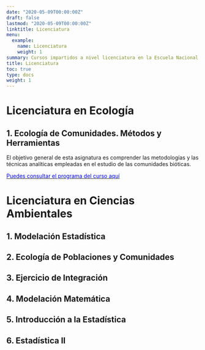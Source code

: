 ```yaml
---
date: "2020-05-09T00:00:00Z"
draft: false
lastmod: "2020-05-09T00:00:00Z"
linktitle: Licenciatura
menu:
  example:
    name: Licenciatura
    weight: 1
summary: Cursos impartidos a nivel licenciatura en la Escuela Nacional de Estudios Superiores unidad Morelia, UNAM
title: Licenciatura
toc: true
type: docs
weight: 1
---
```


# Licenciatura en Ecología

## 1. Ecología de Comunidades. Métodos y Herramientas

El objetivo general de esta asignatura es comprender las metodologías y las técnicas analíticas empleadas en el estudio de las
comunidades bióticas.

[<span style="color:blue">Puedes consultar el programa del curso aquí</span>](http://www.ecologia.enesmorelia.unam.mx/pdf/66.pdf)


# Licenciatura en Ciencias Ambientales

## 1. Modelación Estadística

## 2. Ecología de Poblaciones y Comunidades

## 3. Ejercicio de Integración

## 4. Modelación Matemática

## 5. Introducción a la Estadística

## 6. Estadística II	

